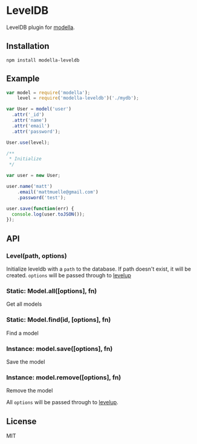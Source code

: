 # LevelDB

LevelDB plugin for [modella](https://github.com/modella/modella).

## Installation

    npm install modella-leveldb

## Example

```js
var model = require('modella');
    level = require('modella-leveldb')('./mydb');

var User = model('user')
  .attr('_id')
  .attr('name')
  .attr('email')
  .attr('password');

User.use(level);

/**
 * Initialize
 */

var user = new User;

user.name('matt')
    .email('mattmuelle@gmail.com')
    .password('test');

user.save(function(err) {
  console.log(user.toJSON());
});
```

## API

### Level(path, options)

Initialize leveldb with a `path` to the database. If path doesn't exist, it will be created. `options` will be passed through to [levelup](https://github.com/rvagg/node-levelup)

### Static: Model.all([options], fn)

Get all models

### Static: Model.find(id, [options], fn)

Find a model

### Instance: model.save([options], fn)

Save the model

### Instance: model.remove([options], fn)

Remove the model

All `options` will be passed through to [levelup](https://github.com/rvagg/node-levelup).

## License

MIT
